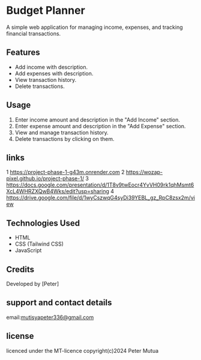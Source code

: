 
# Budget Planner

A simple web application for managing income, expenses, and tracking financial transactions.

## Features

- Add income with description.
- Add expenses with description.
- View transaction history.
- Delete transactions.

## Usage

1. Enter income amount and description in the "Add Income" section.
2. Enter expense amount and description in the "Add Expense" section.
3. View and manage transaction history.
4. Delete transactions by clicking on them.
## links
1 https://project-phase-1-g43m.onrender.com
2 https://wozap-pixel.github.io/project-phase-1/
3 https://docs.google.com/presentation/d/1T8v9twEocr4YvVH09rk1qhMsmt6XcL4WHRZXQwB4Wks/edit?usp=sharing 
4 https://drive.google.com/file/d/1wyCszwqG4syDi39YEBL_gz_RpC8zsx2m/view

## Technologies Used

- HTML
- CSS (Tailwind CSS)
- JavaScript


## Credits

Developed by [Peter]
## support and contact details
email:mutisyapeter336@gmail.com


## license
licenced under the MT-licence
copyright(c)2024 Peter Mutua
